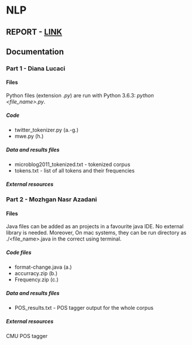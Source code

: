 # NLP

## REPORT - [LINK](https://docs.google.com/document/d/18pFDDHKXVCzbM22J5qirgS-TxZdazvMgooEnxDkiG50/edit?usp=sharing)
## Documentation
### Part 1 - Diana Lucaci
#### Files
Python files (extension _.py_) are run with Python 3.6.3: _python <file_name>.py_.
##### Code
* twitter_tokenizer.py (a.-g.)
* mwe.py (h.)
##### Data and results files
* microblog2011_tokenized.txt - tokenized corpus
* tokens.txt - list of all tokens and their frequencies
##### External resources
### Part 2 - Mozhgan Nasr Azadani
#### Files
Java files can be added as an projects in a favourite java IDE. No external library is needed. Moreover, On mac systems, they can be run directory as ./<file_name>.java in the correct using terminal. 
##### Code files
* format-change.java (a.)
* accurracy.zip (b.)
* Frequency.zip (c.)
##### Data and results files
* POS_results.txt - POS tagger output for the whole corpus
##### External resources
CMU POS tagger
